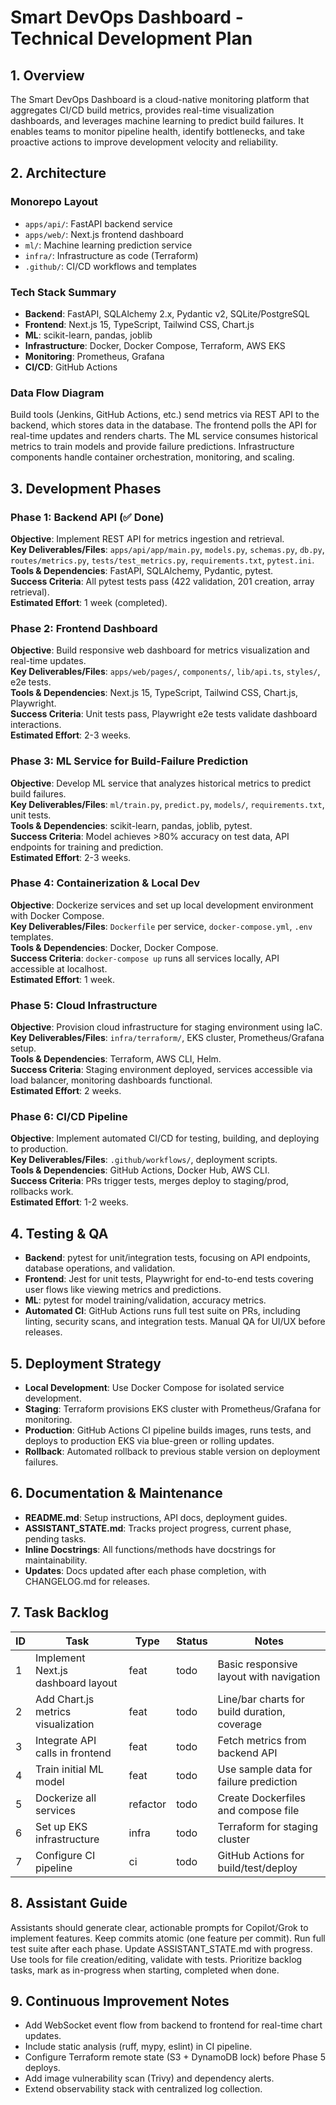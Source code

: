 # Smart DevOps Dashboard - Technical Development Plan

## 1. Overview
The Smart DevOps Dashboard is a cloud-native monitoring platform that aggregates CI/CD build metrics, provides real-time visualization dashboards, and leverages machine learning to predict build failures. It enables teams to monitor pipeline health, identify bottlenecks, and take proactive actions to improve development velocity and reliability.

## 2. Architecture
### Monorepo Layout
- `apps/api/`: FastAPI backend service
- `apps/web/`: Next.js frontend dashboard
- `ml/`: Machine learning prediction service
- `infra/`: Infrastructure as code (Terraform)
- `.github/`: CI/CD workflows and templates

### Tech Stack Summary
- **Backend**: FastAPI, SQLAlchemy 2.x, Pydantic v2, SQLite/PostgreSQL
- **Frontend**: Next.js 15, TypeScript, Tailwind CSS, Chart.js
- **ML**: scikit-learn, pandas, joblib
- **Infrastructure**: Docker, Docker Compose, Terraform, AWS EKS
- **Monitoring**: Prometheus, Grafana
- **CI/CD**: GitHub Actions

### Data Flow Diagram
Build tools (Jenkins, GitHub Actions, etc.) send metrics via REST API to the backend, which stores data in the database. The frontend polls the API for real-time updates and renders charts. The ML service consumes historical metrics to train models and provide failure predictions. Infrastructure components handle container orchestration, monitoring, and scaling.

## 3. Development Phases

### Phase 1: Backend API (✅ Done)
**Objective**: Implement REST API for metrics ingestion and retrieval.  
**Key Deliverables/Files**: `apps/api/app/main.py`, `models.py`, `schemas.py`, `db.py`, `routes/metrics.py`, `tests/test_metrics.py`, `requirements.txt`, `pytest.ini`.  
**Tools & Dependencies**: FastAPI, SQLAlchemy, Pydantic, pytest.  
**Success Criteria**: All pytest tests pass (422 validation, 201 creation, array retrieval).  
**Estimated Effort**: 1 week (completed).

### Phase 2: Frontend Dashboard
**Objective**: Build responsive web dashboard for metrics visualization and real-time updates.  
**Key Deliverables/Files**: `apps/web/pages/`, `components/`, `lib/api.ts`, `styles/`, e2e tests.  
**Tools & Dependencies**: Next.js 15, TypeScript, Tailwind CSS, Chart.js, Playwright.  
**Success Criteria**: Unit tests pass, Playwright e2e tests validate dashboard interactions.  
**Estimated Effort**: 2-3 weeks.

### Phase 3: ML Service for Build-Failure Prediction
**Objective**: Develop ML service that analyzes historical metrics to predict build failures.  
**Key Deliverables/Files**: `ml/train.py`, `predict.py`, `models/`, `requirements.txt`, unit tests.  
**Tools & Dependencies**: scikit-learn, pandas, joblib, pytest.  
**Success Criteria**: Model achieves >80% accuracy on test data, API endpoints for training and prediction.  
**Estimated Effort**: 2-3 weeks.

### Phase 4: Containerization & Local Dev
**Objective**: Dockerize services and set up local development environment with Docker Compose.  
**Key Deliverables/Files**: `Dockerfile` per service, `docker-compose.yml`, `.env` templates.  
**Tools & Dependencies**: Docker, Docker Compose.  
**Success Criteria**: `docker-compose up` runs all services locally, API accessible at localhost.  
**Estimated Effort**: 1 week.

### Phase 5: Cloud Infrastructure
**Objective**: Provision cloud infrastructure for staging environment using IaC.  
**Key Deliverables/Files**: `infra/terraform/`, EKS cluster, Prometheus/Grafana setup.  
**Tools & Dependencies**: Terraform, AWS CLI, Helm.  
**Success Criteria**: Staging environment deployed, services accessible via load balancer, monitoring dashboards functional.  
**Estimated Effort**: 2 weeks.

### Phase 6: CI/CD Pipeline
**Objective**: Implement automated CI/CD for testing, building, and deploying to production.  
**Key Deliverables/Files**: `.github/workflows/`, deployment scripts.  
**Tools & Dependencies**: GitHub Actions, Docker Hub, AWS CLI.  
**Success Criteria**: PRs trigger tests, merges deploy to staging/prod, rollbacks work.  
**Estimated Effort**: 1-2 weeks.

## 4. Testing & QA
- **Backend**: pytest for unit/integration tests, focusing on API endpoints, database operations, and validation.
- **Frontend**: Jest for unit tests, Playwright for end-to-end tests covering user flows like viewing metrics and predictions.
- **ML**: pytest for model training/validation, accuracy metrics.
- **Automated CI**: GitHub Actions runs full test suite on PRs, including linting, security scans, and integration tests. Manual QA for UI/UX before releases.

## 5. Deployment Strategy
- **Local Development**: Use Docker Compose for isolated service development.
- **Staging**: Terraform provisions EKS cluster with Prometheus/Grafana for monitoring.
- **Production**: GitHub Actions CI pipeline builds images, runs tests, and deploys to production EKS via blue-green or rolling updates.
- **Rollback**: Automated rollback to previous stable version on deployment failures.

## 6. Documentation & Maintenance
- **README.md**: Setup instructions, API docs, deployment guides.
- **ASSISTANT_STATE.md**: Tracks project progress, current phase, pending tasks.
- **Inline Docstrings**: All functions/methods have docstrings for maintainability.
- **Updates**: Docs updated after each phase completion, with CHANGELOG.md for releases.

## 7. Task Backlog

| ID | Task | Type | Status | Notes |
|----|-------|------|--------|-------|
| 1 | Implement Next.js dashboard layout | feat | todo | Basic responsive layout with navigation |
| 2 | Add Chart.js metrics visualization | feat | todo | Line/bar charts for build duration, coverage |
| 3 | Integrate API calls in frontend | feat | todo | Fetch metrics from backend API |
| 4 | Train initial ML model | feat | todo | Use sample data for failure prediction |
| 5 | Dockerize all services | refactor | todo | Create Dockerfiles and compose file |
| 6 | Set up EKS infrastructure | infra | todo | Terraform for staging cluster |
| 7 | Configure CI pipeline | ci | todo | GitHub Actions for build/test/deploy |

## 8. Assistant Guide
Assistants should generate clear, actionable prompts for Copilot/Grok to implement features. Keep commits atomic (one feature per commit). Run full test suite after each phase. Update ASSISTANT_STATE.md with progress. Use tools for file creation/editing, validate with tests. Prioritize backlog tasks, mark as in-progress when starting, completed when done.

## 9. Continuous Improvement Notes
- Add WebSocket event flow from backend to frontend for real-time chart updates.
- Include static analysis (ruff, mypy, eslint) in CI pipeline.
- Configure Terraform remote state (S3 + DynamoDB lock) before Phase 5 deploys.
- Add image vulnerability scan (Trivy) and dependency alerts.
- Extend observability stack with centralized log collection.
